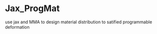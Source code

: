 # Jax_ProgMat
use jax and MMA to design material distribution to satified programmable deformation 

